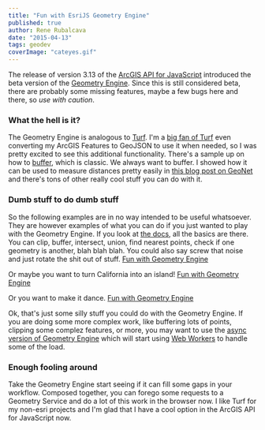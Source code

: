 ```yaml
---
title: "Fun with EsriJS Geometry Engine"
published: true
author: Rene Rubalcava
date: "2015-04-13"
tags: geodev
coverImage: "cateyes.gif"
---
```


The release of version 3.13 of the [ArcGIS API for JavaScript](https://developers.arcgis.com/javascript/) introduced the beta version of the [Geometry Engine](https://developers.arcgis.com/javascript/jsapi/esri.geometry.geometryengine-amd.html). Since this is still considered beta, there are probably some missing features, maybe a few bugs here and there, so _use with caution_.

### What the hell is it?

The Geometry Engine is analogous to [Turf](http://turfjs.org/). I'm a [big fan of Turf](http://odoe.net/blog/exploring-new-turf/) even converting my ArcGIS Features to GeoJSON to use it when needed, so I was pretty excited to see this additional functionality. There's a sample up on how to [buffer](https://developers.arcgis.com/javascript/jssamples/ge_geodesic_buffers.html), which is classic. We always want to buffer. I showed how it can be used to measure distances pretty easily in [this blog post on GeoNet](https://geonet.esri.com/people/odoe/blog/2015/04/01/esrijs-with-reactjs-updated) and there's tons of other really cool stuff you can do with it.

### Dumb stuff to do dumb stuff

So the following examples are in no way intended to be useful whatsoever. They are however examples of what you can do if you just wanted to play with the Geometry Engine. If you look at [the docs](https://developers.arcgis.com/javascript/jsapi/esri.geometry.geometryengine-amd.html), all the basics are there. You can clip, buffer, intersect, union, find nearest points, check if one geometry is another, blah blah blah. You could also say screw that noise and just rotate the shit out of stuff. [Fun with Geometry Engine](http://jsbin.com/ziwegefote/1/embed?output)
<script src="http://static.jsbin.com/js/embed.js"></script>

Or maybe you want to turn California into an island! [Fun with Geometry Engine](http://jsbin.com/ziwegefote/2/embed?output)
<script src="http://static.jsbin.com/js/embed.js"></script>

Or you want to make it dance. [Fun with Geometry Engine](http://jsbin.com/ziwegefote/3/embed?output)
<script src="http://static.jsbin.com/js/embed.js"></script>

Ok, that's just some silly stuff you could do with the Geometry Engine. If you are doing some more complex work, like buffering lots of points, clipping some complez features, or more, you may want to use the [async version of Geometry Engine](https://developers.arcgis.com/javascript/jsapi/esri.geometry.geometryengineasync-amd.html) which will start using [Web Workers](https://developer.mozilla.org/en-US/docs/Web/API/Web_Workers_API/Using_web_workers) to handle some of the load.

### Enough fooling around

Take the Geometry Engine start seeing if it can fill some gaps in your workflow. Composed together, you can forego some requests to a Geometry Service and do a lot of this work in the browser now. I like Turf for my non-esri projects and I'm glad that I have a cool option in the ArcGIS API for JavaScript now.

